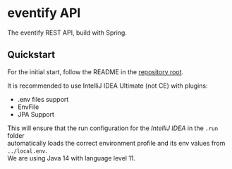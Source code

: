 # eventify API

The eventify REST API, build with Spring.

## Quickstart

For the initial start, follow the README in
the [repository root](https://github.com/kelzenberg/eventify/blob/master/README.md).

It is recommended to use IntelliJ IDEA Ultimate (not CE) with plugins:

- .env files support
- EnvFile
- JPA Support

This will ensure that the run configuration for the _IntelliJ IDEA_ in the `.run` folder  
automatically loads the correct environment profile and its env values from `../local.env`.  
We are using Java 14 with language level 11.

[comment]: <> (## Entities Schema &#40;outdated&#41;)

[comment]: <> (![Data Layer]&#40;../.github/data_layer.svg&#41;)

[comment]: <> (&#40;Work In Progress&#41;)
